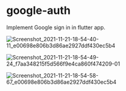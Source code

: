 # google-auth
Implement Google sign in in flutter app.


![Screenshot_2021-11-21-18-54-40-11_e00698e806b3d86ae2927ddf430ec5b4](https://user-images.githubusercontent.com/73890321/142764695-6d35b45c-e4b9-4bdd-9898-472ef25708b7.jpg)

![Screenshot_2021-11-21-18-54-49-24_f7aa348215f5d566f9e4ca860f474209-01](https://user-images.githubusercontent.com/73890321/142764713-b283c821-16fc-46bd-b99b-b0b09270fc9b.jpeg)

![Screenshot_2021-11-21-18-54-58-67_e00698e806b3d86ae2927ddf430ec5b4](https://user-images.githubusercontent.com/73890321/142764729-aa588686-cd40-4be1-b238-2d8d7d10c42f.jpg)
